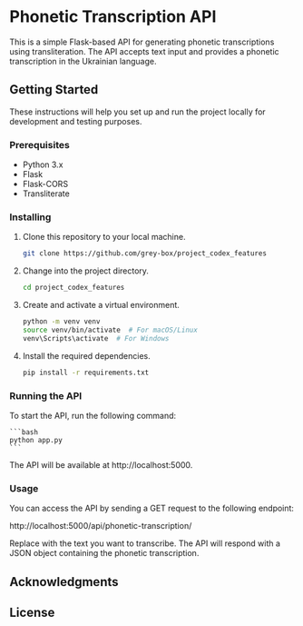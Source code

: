 # Phonetic Transcription API

This is a simple Flask-based API for generating phonetic transcriptions using transliteration. The API accepts text input and provides a phonetic transcription in the Ukrainian language.

## Getting Started

These instructions will help you set up and run the project locally for development and testing purposes.

### Prerequisites

- Python 3.x
- Flask
- Flask-CORS
- Transliterate

### Installing

1. Clone this repository to your local machine.

   ```bash
   git clone https://github.com/grey-box/project_codex_features
   ```

2. Change into the project directory.

    ```bash
    cd project_codex_features
    ```

3. Create and activate a virtual environment.

    ```bash
    python -m venv venv
    source venv/bin/activate  # For macOS/Linux
    venv\Scripts\activate  # For Windows
    ```

4. Install the required dependencies.

    ```bash
    pip install -r requirements.txt
    ```

### Running the API

To start the API, run the following command:

    ```bash
    python app.py
    ```
The API will be available at http://localhost:5000.


### Usage 

You can access the API by sending a GET request to the following endpoint:

http://localhost:5000/api/phonetic-transcription/<text>

Replace <text> with the text you want to transcribe. The API will respond with a JSON object containing the phonetic transcription.


## Acknowledgments

## License